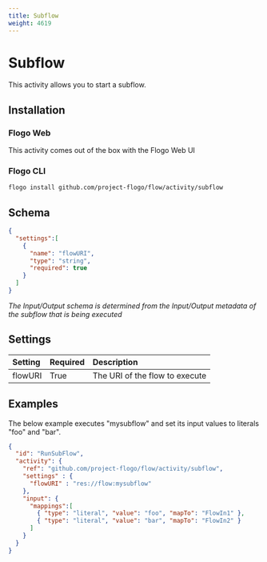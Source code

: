 ```yaml
---
title: Subflow
weight: 4619
---
```


# Subflow
This activity allows you to start a subflow.

## Installation
### Flogo Web
This activity comes out of the box with the Flogo Web UI
### Flogo CLI
```bash
flogo install github.com/project-flogo/flow/activity/subflow
```

## Schema
```json
{
  "settings":[
    {
      "name": "flowURI",
      "type": "string",
      "required": true
    }
  ]
}
```
_The Input/Output schema is determined from the Input/Output metadata of the subflow that is being executed_

## Settings
| Setting     | Required | Description |
|:------------|:---------|:------------|
| flowURI     | True     | The URI of the flow to execute |         


## Examples
The below example executes "mysubflow" and set its input values to literals "foo" and "bar".
```json
{
  "id": "RunSubFlow",
  "activity": {
    "ref": "github.com/project-flogo/flow/activity/subflow",
    "settings" : {
      "flowURI" : "res://flow:mysubflow"
    },
    "input": { 
  	  "mappings":[
        { "type": "literal", "value": "foo", "mapTo": "FlowIn1" },
        { "type": "literal", "value": "bar", "mapTo": "FlowIn2" }
      ]
    }
  }
}
```
